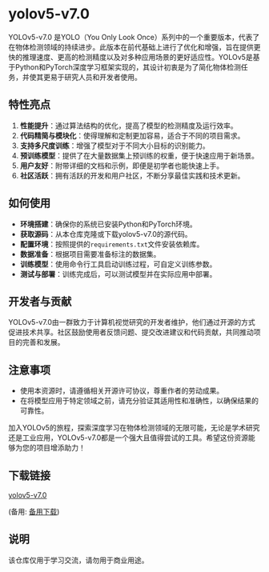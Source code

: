 # yolov5-v7.0

YOLOv5-v7.0 是YOLO（You Only Look Once）系列中的一个重要版本，代表了在物体检测领域的持续进步。此版本在前代基础上进行了优化和增强，旨在提供更快的推理速度、更高的检测精度以及对多种应用场景的更好适应性。YOLOv5是基于Python和PyTorch深度学习框架实现的，其设计初衷是为了简化物体检测任务，并使其更易于研究人员和开发者使用。

## 特性亮点

1. **性能提升**：通过算法结构的优化，提高了模型的检测精度及运行效率。
2. **代码精简与模块化**：使得理解和定制更加容易，适合于不同的项目需求。
3. **支持多尺度训练**：增强了模型对于不同大小目标的识别能力。
4. **预训练模型**：提供了在大量数据集上预训练的权重，便于快速应用于新场景。
5. **用户友好**：附带详细的文档和示例，即便是初学者也能快速上手。
6. **社区活跃**：拥有活跃的开发和用户社区，不断分享最佳实践和技术更新。

## 如何使用

- **环境搭建**：确保你的系统已安装Python和PyTorch环境。
- **获取源码**：从本仓库克隆或下载yolov5-v7.0的源代码。
- **配置环境**：按照提供的`requirements.txt`文件安装依赖库。
- **数据准备**：根据项目需要准备标注的数据集。
- **训练模型**：使用命令行工具启动训练过程，可自定义训练参数。
- **测试与部署**：训练完成后，可以测试模型并在实际应用中部署。

## 开发者与贡献

YOLOv5-v7.0由一群致力于计算机视觉研究的开发者维护，他们通过开源的方式促进技术共享。社区鼓励使用者反馈问题、提交改进建议和代码贡献，共同推动项目的完善和发展。

## 注意事项

- 使用本资源时，请遵循相关开源许可协议，尊重作者的劳动成果。
- 在将模型应用于特定领域之前，请充分验证其适用性和准确性，以确保结果的可靠性。

加入YOLOv5的旅程，探索深度学习在物体检测领域的无限可能，无论是学术研究还是工业应用，YOLOv5-v7.0都是一个强大且值得尝试的工具。希望这份资源能够为您的项目增添助力！

## 下载链接
[yolov5-v7.0](https://pan.quark.cn/s/893528be868f) 

(备用: [备用下载](https://pan.baidu.com/s/1smwRQOCbQdu-0Y2VyqD3oQ?pwd=1234))

## 说明

该仓库仅用于学习交流，请勿用于商业用途。
